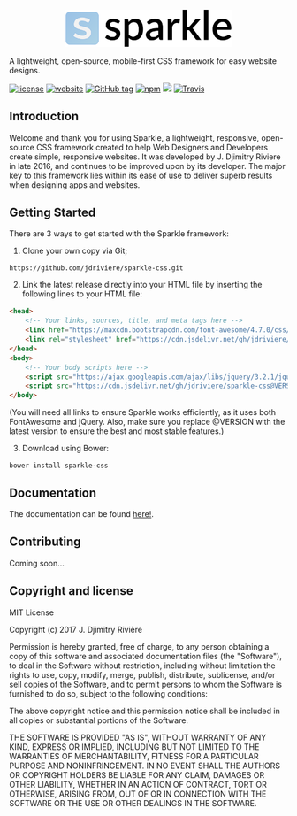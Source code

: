 <p align="center">
    <a href="http://jdriviere.github.io/sparkle-css" target="_blank">
    	<img width="300" src="dist/img/Logo_InCol_v2.png">
    </a>
</p>

A lightweight, open-source, mobile-first CSS framework for easy website designs.

[![license](https://img.shields.io/badge/license-MIT-yellow.svg)](https://github.com/jdriviere/sparkle-css/blob/master/LICENSE)
[![website](https://img.shields.io/badge/website-online-green.svg)](https://jdriviere.github.io/sparkle-css/)
[![GitHub tag](https://img.shields.io/badge/version-1.9.4-blue.svg)](https://github.com/jdriviere/sparkle-css/releases/tag/v1.9.4)
[![npm](https://img.shields.io/badge/npm-v1.9.4-red.svg)](https://www.npmjs.com/package/sparkle.css)
[![](https://data.jsdelivr.com/v1/package/gh/jdriviere/sparkle-css/badge?style=rounded)](https://www.jsdelivr.com/package/gh/jdriviere/sparkle-css)
[![Travis](https://img.shields.io/travis/rust-lang/rust.svg)](https://travis-ci.org/jdriviere/sparkle-css)

## Introduction
Welcome and thank you for using Sparkle, a lightweight, responsive, open-source CSS framework created to help Web Designers and Developers create simple, responsive websites. It was developed by J. Djimitry Riviere in late 2016, and continues to be improved upon by its developer. The major key to this framework lies within its ease of use to deliver superb results when designing apps and websites.

## Getting Started
There are 3 ways to get started with the Sparkle framework:
1. Clone your own copy via Git;
```
https://github.com/jdriviere/sparkle-css.git
```
2. Link the latest release directly into your HTML file by inserting the following lines to your HTML file: 
```html
<head>
    <!-- Your links, sources, title, and meta tags here -->
    <link href="https://maxcdn.bootstrapcdn.com/font-awesome/4.7.0/css/font-awesome.min.css" rel="stylesheet">
    <link rel="stylesheet" href="https://cdn.jsdelivr.net/gh/jdriviere/sparkle-css@VERSION/dist/css/sparkle.min.css">
</head>
<body>
    <!-- Your body scripts here -->
    <script src="https://ajax.googleapis.com/ajax/libs/jquery/3.2.1/jquery.min.js"></script>
    <script src="https://cdn.jsdelivr.net/gh/jdriviere/sparkle-css@VERSION/dist/js/sparkle.min.js"></script>
</body>
```
(You will need all links to ensure Sparkle works efficiently, as it uses both FontAwesome and jQuery. Also, make sure you replace @VERSION with the latest version to ensure the best and most stable features.)

3. Download using Bower:
```
bower install sparkle-css
```

## Documentation
The documentation can be found [here!](https://jdriviere.github.io/sparkle-css/docs.html).

## Contributing
Coming soon...

## Copyright and license
MIT License

Copyright (c) 2017 J. Djimitry Rivière

Permission is hereby granted, free of charge, to any person obtaining a copy of this software
and associated documentation files (the "Software"), to deal in the Software without restriction,
including without limitation the rights to use, copy, modify, merge, publish, distribute, sublicense,
and/or sell copies of the Software, and to permit persons to whom the Software is furnished to do so,
subject to the following conditions:

The above copyright notice and this permission notice shall be included in all copies or substantial
portions of the Software.

THE SOFTWARE IS PROVIDED "AS IS", WITHOUT WARRANTY OF ANY KIND, EXPRESS OR IMPLIED, INCLUDING BUT NOT
LIMITED TO THE WARRANTIES OF MERCHANTABILITY, FITNESS FOR A PARTICULAR PURPOSE AND NONINFRINGEMENT.
IN NO EVENT SHALL THE AUTHORS OR COPYRIGHT HOLDERS BE LIABLE FOR ANY CLAIM, DAMAGES OR OTHER LIABILITY,
WHETHER IN AN ACTION OF CONTRACT, TORT OR OTHERWISE, ARISING FROM, OUT OF OR IN CONNECTION WITH THE
SOFTWARE OR THE USE OR OTHER DEALINGS IN THE SOFTWARE.